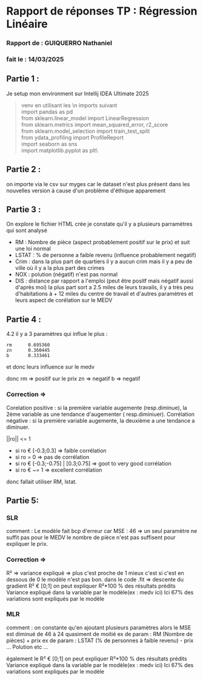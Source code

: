 # Rapport de réponses TP : Régression Linéaire

### Rapport de : GUIQUERRO Nathaniel

### fait le : 14/03/2025

## Partie 1 :

Je setup mon environment sur Intellij IDEA Ultimate 2025
> venv
> en utilisant les
> \n imports suivant\
> import pandas as pd\
> from sklearn.linear_model import LinearRegression\
> from sklearn.metrics import mean_squared_error, r2_score\
> from sklearn.model_selection import train_test_split\
> from ydata_profiling import ProfileReport\
> import seaborn as sns\
> import matplotlib.pyplot as plt\

## Partie 2 :

on importe via le csv sur myges car le dataset n'est plus présent
dans les nouvelles version à cause d'un problème d'éthique apparement

## Partie 3 :

On explore le fichier HTML crée je constate qu'il y a plusieurs parramètres qui sont analysé

- RM : Nombre de pièce  (aspect probablement positif sur le prix) et suit une loi normal
- LSTAT : % de personne a faible revenu (influence probablement negatif)
- Crim : dans la plus part de quartiers il y a aucun crim mais il y a peu de ville où il y a la plus part des crimes
- NOX : polution (négatif) n'est pas normal
- DIS : distance par rapport a l'emploi (peut être positf mais négatif aussi d'après moi) la plus part sort a 2.5 miles
  de leurs travails, il y a très peu d'habitations à + 12 miles du centre de travail
  et d'autres paramètres et leurs aspect de corélation sur le MEDV

## Partie 4 :

4.2 il y a 3 paramètres qui influe le plus :

```
rm      0.695360
zn      0.360445
b       0.333461
```

et donc leurs influence sur le medv

donc rm => positif sur le prix
zn => negatif
b => negatif

### Correction =>

Corelation positive : si la première variable augemente (resp.diminue), la 2ème variable as une tendance d'augementer (
resp.diminiuer).
Corrélation négative : si la première variable augemente, la deuxième a une tendance a diminuer.

||ro|| <= 1

- si ro € [-0.3;0.3] => faible corrélation
- si ro = 0 => pas de corrélation
- si ro € [-0.3;-0.75] | [0.3;0.75] => goot to very good corrélation
- si ro € ~= 1 => excellent corrélation

donc fallait utiliser RM, lstat.

## Partie 5:

### SLR

comment : Le modèle fait bcp d'erreur car MSE : 46 => un seul paramètre ne suffit pas pour le MEDV
le nombre de pièce n'est pas suffisent pour expliquer le prix.

### Correction =>

R² => variance expliqué => plus c'est proche de 1 mieux c'est si c'est en dessous de 0 le modèle n'est pas bon.
dans le code .fit => descente du gradient
R² € [0;1] on peut expliquer R²*100 % des résultats prédits
Variance expliqué dans la variable par le modèle(ex : medv ici)
Ici 67% des variations sont expliqués par le modèle

### MLR

comment : on constante qu'en ajoutant plusieurs paramètres alors le MSE est diminué de 46 à 24 quasiment de moitié
ex de param : RM (Nombre de pièces) + prix
ex de param : LSTAT (% de personnes à faible revenu) - prix
... Polution etc ...

également le R² € [0;1] on peut expliquer R²*100 % des résultats prédits
Variance expliqué dans la variable par le modèle(ex : medv ici)
Ici 67% des variations sont expliqués par le modèle